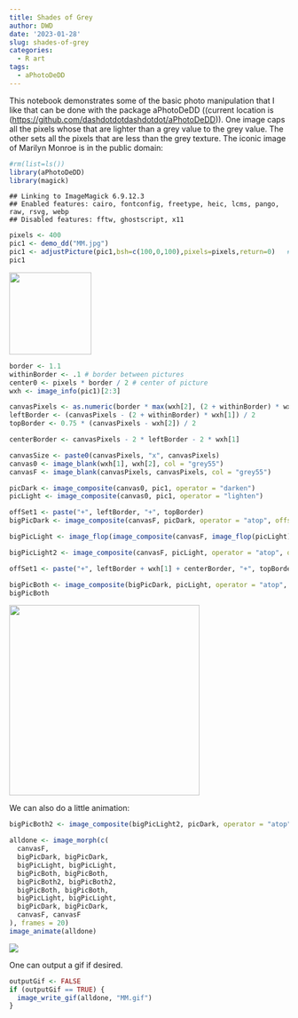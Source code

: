 ```yaml
---
title: Shades of Grey
author: DWD
date: '2023-01-28'
slug: shades-of-grey
categories:
  - R art
tags:
  - aPhotoDeDD
---
```


This notebook demonstrates some of the basic photo manipulation that I like that can be done with the package aPhotoDeDD ((current location is (https://github.com/dashdotdotdashdotdot/aPhotoDeDD)).  One image caps all the pixels whose that are lighter than a grey value to the grey value.  The other sets all the pixels that are less than the grey texture.  The iconic image of Marilyn Monroe is in the public domain:



```r
#rm(list=ls())
library(aPhotoDeDD)
library(magick)
```

```
## Linking to ImageMagick 6.9.12.3
## Enabled features: cairo, fontconfig, freetype, heic, lcms, pango, raw, rsvg, webp
## Disabled features: fftw, ghostscript, x11
```

```r
pixels <- 400  
pic1 <- demo_dd("MM.jpg")
pic1 <- adjustPicture(pic1,bsh=c(100,0,100),pixels=pixels,return=0)   #returns an image with a maximum dimension as Pixels
pic1
```

<img src="{{< blogdown/postref >}}index_files/figure-html/unnamed-chunk-1-1.png" width="148" />


```r
border <- 1.1
withinBorder <- .1 # border between pictures
center0 <- pixels * border / 2 # center of picture
wxh <- image_info(pic1)[2:3]

canvasPixels <- as.numeric(border * max(wxh[2], (2 + withinBorder) * wxh[1]))
leftBorder <- (canvasPixels - (2 + withinBorder) * wxh[1]) / 2
topBorder <- 0.75 * (canvasPixels - wxh[2]) / 2

centerBorder <- canvasPixels - 2 * leftBorder - 2 * wxh[1]

canvasSize <- paste0(canvasPixels, "x", canvasPixels)
canvas0 <- image_blank(wxh[1], wxh[2], col = "grey55")
canvasF <- image_blank(canvasPixels, canvasPixels, col = "grey55")

picDark <- image_composite(canvas0, pic1, operator = "darken")
picLight <- image_composite(canvas0, pic1, operator = "lighten")

offSet1 <- paste("+", leftBorder, "+", topBorder)
bigPicDark <- image_composite(canvasF, picDark, operator = "atop", offset = offSet1)

bigPicLight <- image_flop(image_composite(canvasF, image_flop(picLight), operator = "atop", offset = offSet1))

bigPicLight2 <- image_composite(canvasF, picLight, operator = "atop", offset = offSet1)

offSet1 <- paste("+", leftBorder + wxh[1] + centerBorder, "+", topBorder)

bigPicBoth <- image_composite(bigPicDark, picLight, operator = "atop", offset = offSet1)
bigPicBoth
```

<img src="{{< blogdown/postref >}}index_files/figure-html/unnamed-chunk-2-1.png" width="343" />

We can also do a little animation:


```r
bigPicBoth2 <- image_composite(bigPicLight2, picDark, operator = "atop", offset = offSet1)

alldone <- image_morph(c(
  canvasF,
  bigPicDark, bigPicDark,
  bigPicLight, bigPicLight,
  bigPicBoth, bigPicBoth,
  bigPicBoth2, bigPicBoth2,
  bigPicBoth, bigPicBoth,
  bigPicLight, bigPicLight,
  bigPicDark, bigPicDark,
  canvasF, canvasF
), frames = 20)
image_animate(alldone)
```

![](index_files/figure-html/unnamed-chunk-3-1.gif)<!-- -->

One can output a gif if desired.

```r
outputGif <- FALSE
if (outputGif == TRUE) {
  image_write_gif(alldone, "MM.gif")
}
```
